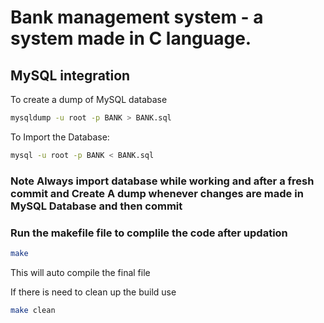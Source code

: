 # Bank management system - a system made in C language.

## MySQL integration 
To create a dump of MySQL database

```bash
mysqldump -u root -p BANK > BANK.sql
```
To Import the Database:

```bash
mysql -u root -p BANK < BANK.sql
```

### Note Always import database while working and after a fresh commit and Create A dump whenever changes are made in MySQL Database and then commit 

### Run the makefile file to complile the code after updation 
```bash
make
```
This will auto compile the final file 

If there is need to clean up the build use 
```bash
make clean
```

